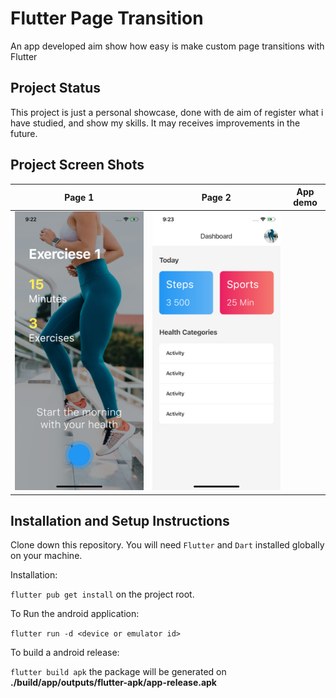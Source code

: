 # Flutter Page Transition

An app developed aim show  how easy is make custom page transitions with Flutter

## Project Status

This project is just a personal showcase, done with de aim of register what i have studied, and show my skills. It may receives improvements in the future.

## Project Screen Shots

| Page 1                         | Page 2                         | App demo                                                           |
| ------------------------------ | ------------------------------ | ------------------------------------------------------------------ |
| ![](assets/screenshot/one.png) | ![](assets/screenshot/two.png) | <img title="" src="assets/screenshot/app.gif" alt="" width="1083"> |

## Installation and Setup Instructions

Clone down this repository. You will need `Flutter` and `Dart` installed globally on your machine.

Installation:

`flutter pub get install` on the project root.

To Run the android application:

`flutter run -d <device or emulator id>`

To build a android release:

`flutter build apk` the package will be generated on **./build/app/outputs/flutter-apk/app-release.apk**
